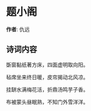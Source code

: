 # 题小阁

**作者**: 仇远

## 诗词内容

斲窗黏纸著方床，四面虚明取向阳。

毡席坐来终日暖，皮帘揭动北风凉。

挂缾水满梅花活，折鼎汤鸣芋子香。

布被蒙头昼眠熟，不知门外雪洋洋。

